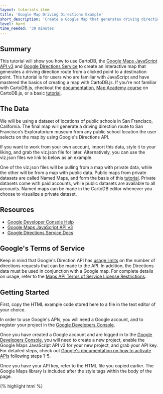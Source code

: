 ```yaml
---
layout: tutorials_item
title: 'Google Map Driving Directions Example'
short_description: 'Create a Google Map that generates driving directions from a point'
level: hard
time_needed: '30 minutes'
---
```


## Summary
This tutorial will show you how to use CartoDB, the [Google Maps JavaScript API v3](https://developers.google.com/maps/documentation/javascript/tutorial) and [Google Directions Service](https://developers.google.com/maps/documentation/javascript/directions) to create an interactive map that generates a driving direction route from a clicked point to a destination point. This tutorial is for users who are familiar with JavaScript and have mastered the basics of creating a map with CartoDB.js. If you're not familiar with CartoDB.js, checkout the [documentation](http://docs.cartodb.com/cartodb-platform/cartodb-js.html), [Map Academy course](http://academy.cartodb.com/courses/03-cartodbjs-ground-up.html) on CartoDB.js, or a basic [tutorial](http://docs.cartodb.com/tutorials/create_map_cartodbjs.html).

## The Data
We will be using a dataset of locations of public schools in San Francisco, California. The final map will generate a driving direction route to San Francisco’s Exploratorium museum from any public school location the user selects on the map by using Google's Directions API.

If you want to work from your own account, import this data, style it to your liking, and grab the viz.json file for later. Alternatively, you can use the viz.json files we link to below as an example. 

One of the viz.json files will be pulling from a map with private data, while the other will be from a map with public data. Public maps from private datasets are called Named Maps, and form the basis of this [tutorial](http://docs.cartodb.com/tutorials/named_maps.html). Private datasets come with paid accounts, while public datasets are available to all accounts. Named maps can be made in the CartoDB editor whenever you choose to visualize a private dataset.

## Resources
* [Google Developer Console Help](https://developers.google.com/console/help/new)
* [Google Maps JavaScript API v3](https://developers.google.com/maps/documentation/javascript/tutorial)
* [Google Directions Service Docs](https://developers.google.com/maps/documentation/javascript/directions)

## Google's Terms of Service
Keep in mind that Google's Direction API has [usage limits](https://developers.google.com/maps/documentation/directions/#Limits) on the number of directions requests that can be made to the API. In addition, the Directions data must be used in conjunction with a Google map. For complete details on usage, refer to the [Maps API Terms of Service License Restrictions](https://developers.google.com/maps/terms#section_10_12).

## Getting Started 
First, copy the HTML example code stored here to a file in the text editor of your choice. 

In order to use Google's APIs, you will need a Google account, and to register your project in the [Google Developers Console](https://console.developers.google.com/). 

Once you have created a Google account and are logged in to the [Google Developers Console](https://console.developers.google.com/), you will need to create a new project, enable the Google Maps JavaScript API v3 for your new project, and grab your API key. For detailed steps, check out [Google's documentation on how to activate APIs](https://developers.google.com/console/help/new/#activatingapis) following steps 1-5.

Once you have your API key, refer to the HTML file you copied earlier. The Google Maps library is included after the style tags within the body of the page.

{% highlight html %}
  <body>
    <div id="map"></div>

    <!-- include google maps library -->
    <script type="text/javascript" src="https://maps.googleapis.com/maps/api/js?key=INSERTYOURKEYHERE"></script>

    <!-- include cartodb.js library -->
    <script src="http://libs.cartocdn.com/cartodb.js/v3/3.13/cartodb.js"></script>
{% endhighlight %}

Within the script tag for the Google Maps library, replace “INSERTYOURKEYHERE” with your API key.

## The Map
Let's walk through the code. 

Within the head tag of the HTML document, we have included some basic CSS styles for our map to render it as full screen, and we also included the CartoDB stylesheet.

{% highlight html %}
<style>
  html, body, #map {
    height: 100%;
    padding: 0;
    margin: 0;
  }
</style>
{% endhighlight %}

Within the body of the page, we have an empty div element with an id of “map,” which we will use to store our map. 

{% highlight html %}
<div id="map"></div>
{% endhighlight %}

We create our map and the JavaScript to generate the driving directions within the last script tag. A variable called `map` stores our map as an object so we can apply methods to it. The function `main()` will generate our map and driving directions and is called when the page is loaded.

This line of code creates our new Google Map:

{% highlight javascript %}
map = new google.maps.Map(document.getElementById("map"), myOptions); 
{% endhighlight %}

It takes our div element "map" and the options stored in the variable "myOptions," such as the coordinates that center our map, the zoom level and the type of Google Map we want.

Directions are calculated using a `DirectionsService` object, which makes requests to the Google Maps API Directions Service and returns completed results, which are handled via the `DirectionsRenderer` object.

{% highlight javascript %}
// Create services for later rendering of directions
var directionsDisplay = new google.maps.DirectionsRenderer();
directionsDisplay.setMap(map);
var directionsService = new google.maps.DirectionsService();
{% endhighlight %}

We will be generating directions to one location, the [Exploratorium](http://www.exploratorium.edu/).

{% highlight javascript %}
// The location of the Exploratorium
var exploratorium = new google.maps.LatLng(37.801434, -122.397561);
{% endhighlight %}

Our CartoDB data is stored within our viz.json data layer which we add to our map. Take a look at the JavaScript that generates our map and directions before we break this code down into it's smaller parts.

{% highlight javascript %}

// Our CartoDB visualization
var vizjson_url = "http://documentation.cartodb.com/api/v2/viz/4a885510-d6fb-11e4-aedb-0e4fddd5de28/viz.json";

cartodb.createLayer(map, vizjson_url)
       .addTo(map)
       .done(function(layers) {
              
          var subLayer = layers.getSubLayer(0);
                
        subLayer.setInteraction(true); // Interaction for that layer must be enabled
        cdb.vis.Vis.addCursorInteraction(map, subLayer); // undo with removeCursorInteraction

        // Setup our event when an object is clicked
        layers.on('featureClick', function(e, latlng, pos, data){

            var school = new google.maps.LatLng(latlng[0], latlng[1]);

            // our DirectionsRequest
            var request = {
                origin : school,
                destination : exploratorium,
                travelMode : google.maps.TravelMode.DRIVING
            };

            // use route method to generate directions
            directionsService.route(request, function(response, status) {
                if (status == google.maps.DirectionsStatus.OK) {
                directionsDisplay.setDirections(response);
                }
            });
        );
    });
{% endhighlight %}

When a user selects a school location by clicking on one of the points on our map, we grab the coordinates generated by the `featureClick()` event and pass those coordinates to the Google Directions Service to generate the driving directions route. We enable interactivity for our CartoDB data layer and undo interaction for each data point when the user selects a new location. 

{% highlight javascript %}
subLayer.setInteraction(true); // Interaction for that layer must be enabled
cdb.vis.Vis.addCursorInteraction(map, subLayer); // undo with removeCursorInteraction

// Setup our event when an object is clicked
layers.on('featureClick', function(e, latlng, pos, data){
              
// store the location of the clicked school
var school = new google.maps.LatLng(latlng[0], latlng[1]);
{% endhighlight %}

In order to generate driving directions, we must send a request to the Google Directions Service using the `route()` method. Our request includes the origin of our trip, which is set to the clicked school, our destination which we set as the Exploratorium coordinates, and our [Travel Mode](https://developers.google.com/maps/documentation/javascript/directions#TravelModes). In this case, we want driving directions although Google provides other travel modes including bicycling and walking.

{% highlight javascript %}
// our DirectionsRequest
var request = {
    origin : school,
    destination : exploratorium,
    travelMode : google.maps.TravelMode.DRIVING
};
{% endhighlight %}

We pass our request to the Google `DirectionsService` object to generate the directions.

{% highlight javascript %}
// use route method to generate directions
directionsService.route(request, function(response, status) {
if (status == google.maps.DirectionsStatus.OK) {
directionsDisplay.setDirections(response);
    }
});
{% endhighlight %}

Earlier, we set the directionsDisplay to draw on our map using setMap(), which will draw the route once it is generated by the Google Directions API.

{% highlight javascript %}
directionsDisplay.setMap(map);
{% endhighlight %}

The above example works with private tables and generates directions based on the position the user clicks. If you need to generate directions from exact locations in your database, your dataset must be public. Working with a public table requires a slightly different setup.

When a user selects a school location by clicking on one of the points on the map, we will instead use a SQL query to get the latitude and longitude coordinates for the school from the CartoDB public dataset. We pass the coordinates to the Google Directions Service in order to generate the driving directions.

Here is the full code if you need directions generated from exact locations in your dataset. Sample code is also stored here.

{% highlight javascript %}
// Our CartoDB visualization
var vizjson_url = "http://documentation.cartodb.com/api/v2/viz/9f645d04-da1b-11e4-9cd9-0e0c41326911/viz.json";

cartodb.createLayer(map, vizjson_url)
       .addTo(map)
       .done(function(layers) {
          
    var subLayer = layers.getSubLayer(0);
            
    // Change our SQL applied to the layer to include Lat and Lon values in the response
    subLayer.set({"interactivity":"cartodb_id, lon, lat", "sql": "SELECT *, ST_X(the_geom) lon, ST_Y(the_geom) lat FROM schools_public_pt"})
            
    subLayer.setInteraction(true); // Interaction for that layer must be enabled
    cdb.vis.Vis.addCursorInteraction(map, subLayer); // undo with removeCursorInteraction

    // Setup our event when an object is clicked
    layers.on('featureClick', function(e, latlng, pos, data){
              
    // store the location of the clicked school
    var school = new google.maps.LatLng(data.lat, data.lon);

    // our DirectionsRequest
    var request = {
        origin : school,
        destination : exploratorium,
        travelMode : google.maps.TravelMode.DRIVING
    };

    // use route method to generate directions
    directionsService.route(request, function(response, status) {
        if (status == google.maps.DirectionsStatus.OK) {
          directionsDisplay.setDirections(response);
              }
          });
        });
    });
{% endhighlight %}

That's it! For more information on Google's Directions Service, check out [Google's detailed documentation](https://developers.google.com/maps/documentation/javascript/directions).
